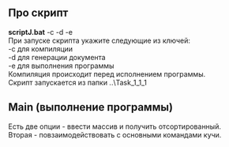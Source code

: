 Про скрипт
-
<b>scriptJ.bat</b> -c -d -e \
При запуске скрипта укажите следующие из ключей:\
-с для компиляции \
-d для генерации документа \
-e для выполнения программы \
Компиляция происходит перед исполнением программы. \
Скрипт запускается из папки ..\Task_1_1_1

Main (выполнение программы)
-
Есть две опции - ввести массив и получить отсортированный.\
Вторая - повзаимодействовать с основными командами кучи.